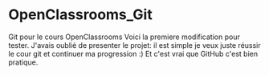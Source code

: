 # OpenClassrooms_Git
Git pour le cours OpenClassrooms
Voici la premiere modification pour tester. 
J'avais oublié de presenter le projet: il est simple je veux juste réussir le cour git et continuer ma progression :)
Et c'est vrai que GitHub c'est bien pratique.
